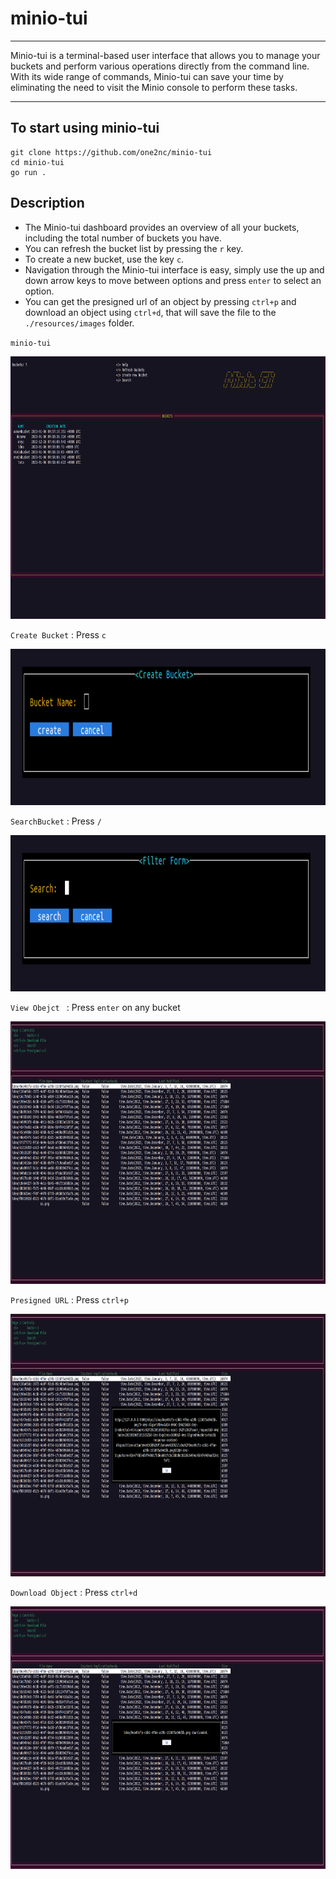 # minio-tui

----
Minio-tui is a terminal-based user interface that allows you to manage your buckets and perform various operations directly from the command line. With its wide range of commands, Minio-tui can save your time by eliminating the need to visit the Minio console to perform these tasks.

----

## To start using minio-tui

```
git clone https://github.com/one2nc/minio-tui
cd minio-tui
go run .
```

## Description

- The Minio-tui dashboard provides an overview of all your buckets, including the total number of buckets you have.
- You can refresh the bucket list by pressing the `r` key.
- To create a new bucket, use the key ` c `.   
- Navigation through the Minio-tui interface is easy, simply use the up and down arrow keys to move between options and press ` enter ` to select an option.
- You can get the presigned url of an object by pressing ` ctrl+p ` and download an object using ` ctrl+d `, that will save the file to the ` ./resources/images ` folder.


`minio-tui`

<img src="./resources/images/minio-tui.png" width="800px" height="420px" alt="minio-tui">

`Create Bucket` : Press `c`

<img src="./resources/images/createBucket.png" width="700px" height="250px" alt="minio-tui">

`SearchBucket` : Press `/`

<img src="./resources/images/searchBucket.png" width="700px" height="250px" alt="minio-tui">

`View Obejct ` : Press `enter` on any bucket

<img src="./resources/images/page2.png" width="800px" height="420px" alt="minio-tui">

`Presigned URL` : Press `ctrl+p`

<img src="./resources/images/presignedurl.png" width="800px" height="420px" alt="minio-tui">

`Download Object` : Press `ctrl+d`

<img src="./resources/images/downloadObject.png" width="800px" height="420px" alt="minio-tui">
